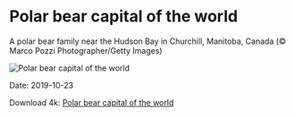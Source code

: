 # Polar bear capital of the world

A polar bear family near the Hudson Bay in Churchill, Manitoba, Canada (© Marco Pozzi Photographer/Getty Images)

![Polar bear capital of the world](https://bing.com/th?id=OHR.ChurchillPolarBear_EN-US1965888858_UHD.jpg&rf=LaDigue_UHD.jpg&pid=hp&w=1024&h=576)

Date: 2019-10-23

Download 4k: [Polar bear capital of the world](https://bing.com/th?id=OHR.ChurchillPolarBear_EN-US1965888858_UHD.jpg&rf=LaDigue_UHD.jpg&pid=hp&w=3840&h=2160)

